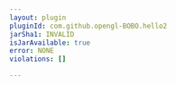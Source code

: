 ```yaml
---
layout: plugin
pluginId: com.github.opengl-BOBO.hello2
jarSha1: INVALID
isJarAvailable: true
error: NONE
violations: []

---
```

